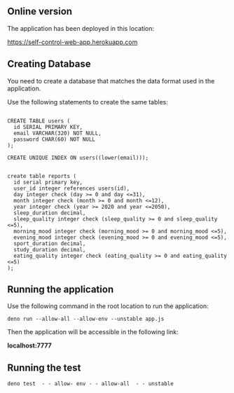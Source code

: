 ## Online version

The application has been deployed in this location:

https://self-control-web-app.herokuapp.com


## Creating Database

You need to create a database that matches the data format used in the application.

Use the following statements to create the same tables:

```SQ

CREATE TABLE users (
  id SERIAL PRIMARY KEY,
  email VARCHAR(320) NOT NULL,
  password CHAR(60) NOT NULL
);

CREATE UNIQUE INDEX ON users((lower(email)));


create table reports (
  id serial primary key,
  user_id integer references users(id),
  day integer check (day >= 0 and day <=31),
  month integer check (month >= 0 and month <=12),
  year integer check (year >= 2020 and year <=2050),
  sleep_duration decimal,
  sleep_quality integer check (sleep_quality >= 0 and sleep_quality <=5),
  morning_mood integer check (morning_mood >= 0 and morning_mood <=5),
  evening_mood integer check (evening_mood >= 0 and evening_mood <=5),
  sport_duration decimal,
  study_duration decimal,
  eating_quality integer check (eating_quality >= 0 and eating_quality <=5)
);

```

## Running the application

Use the following command in the root location to run the application:

```shell
deno run --allow-all --allow-env --unstable app.js
```

Then the application will be accessible in the following link:

**localhost:7777**

## Running the test
```shell
deno test  - - allow- env - - allow-all  - - unstable
```

